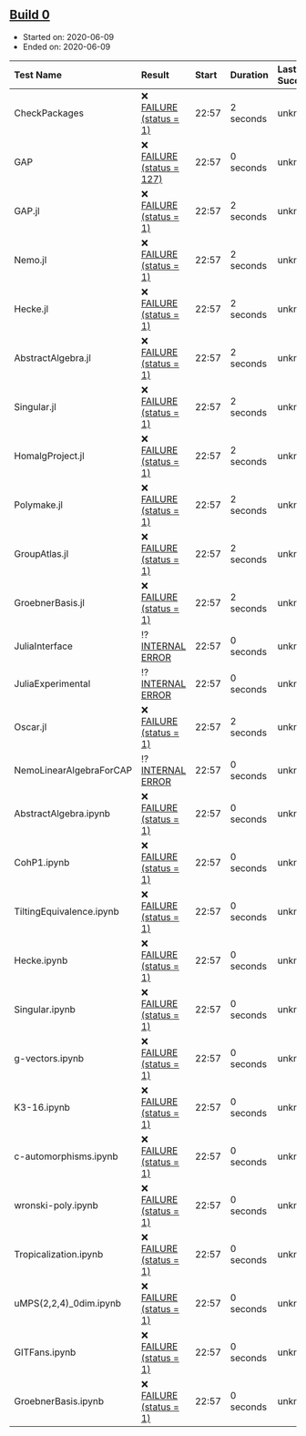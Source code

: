 ## [Build 0](http://localhost:8088/job/oscar/)

* Started on: 2020-06-09
* Ended on: 2020-06-09

| Test Name    | Result | Start | Duration | Last Success | First Failure |
|:-------------|:-------|:------|:---------|:-------------|:--------------|
| CheckPackages | ❌ [FAILURE (status = 1)](http://localhost:8088/job/oscar/artifact/logs/build-0/CheckPackages.log) | 22:57 | 2 seconds | unknown | unknown |
| GAP | ❌ [FAILURE (status = 127)](http://localhost:8088/job/oscar/artifact/logs/build-0/GAP.log) | 22:57 | 0 seconds | unknown | unknown |
| GAP.jl | ❌ [FAILURE (status = 1)](http://localhost:8088/job/oscar/artifact/logs/build-0/GAP.jl.log) | 22:57 | 2 seconds | unknown | unknown |
| Nemo.jl | ❌ [FAILURE (status = 1)](http://localhost:8088/job/oscar/artifact/logs/build-0/Nemo.jl.log) | 22:57 | 2 seconds | unknown | unknown |
| Hecke.jl | ❌ [FAILURE (status = 1)](http://localhost:8088/job/oscar/artifact/logs/build-0/Hecke.jl.log) | 22:57 | 2 seconds | unknown | unknown |
| AbstractAlgebra.jl | ❌ [FAILURE (status = 1)](http://localhost:8088/job/oscar/artifact/logs/build-0/AbstractAlgebra.jl.log) | 22:57 | 2 seconds | unknown | unknown |
| Singular.jl | ❌ [FAILURE (status = 1)](http://localhost:8088/job/oscar/artifact/logs/build-0/Singular.jl.log) | 22:57 | 2 seconds | unknown | unknown |
| HomalgProject.jl | ❌ [FAILURE (status = 1)](http://localhost:8088/job/oscar/artifact/logs/build-0/HomalgProject.jl.log) | 22:57 | 2 seconds | unknown | unknown |
| Polymake.jl | ❌ [FAILURE (status = 1)](http://localhost:8088/job/oscar/artifact/logs/build-0/Polymake.jl.log) | 22:57 | 2 seconds | unknown | unknown |
| GroupAtlas.jl | ❌ [FAILURE (status = 1)](http://localhost:8088/job/oscar/artifact/logs/build-0/GroupAtlas.jl.log) | 22:57 | 2 seconds | unknown | unknown |
| GroebnerBasis.jl | ❌ [FAILURE (status = 1)](http://localhost:8088/job/oscar/artifact/logs/build-0/GroebnerBasis.jl.log) | 22:57 | 2 seconds | unknown | unknown |
| JuliaInterface | ⁉ [INTERNAL ERROR](http://localhost:8088/job/oscar/artifact/logs/build-0/JuliaInterface.log) | 22:57 | 0 seconds | unknown | unknown |
| JuliaExperimental | ⁉ [INTERNAL ERROR](http://localhost:8088/job/oscar/artifact/logs/build-0/JuliaExperimental.log) | 22:57 | 0 seconds | unknown | unknown |
| Oscar.jl | ❌ [FAILURE (status = 1)](http://localhost:8088/job/oscar/artifact/logs/build-0/Oscar.jl.log) | 22:57 | 2 seconds | unknown | unknown |
| NemoLinearAlgebraForCAP | ⁉ [INTERNAL ERROR](http://localhost:8088/job/oscar/artifact/logs/build-0/NemoLinearAlgebraForCAP.log) | 22:57 | 0 seconds | unknown | unknown |
| AbstractAlgebra.ipynb | ❌ [FAILURE (status = 1)](http://localhost:8088/job/oscar/artifact/logs/build-0/AbstractAlgebra.ipynb.log) | 22:57 | 0 seconds | unknown | unknown |
| CohP1.ipynb | ❌ [FAILURE (status = 1)](http://localhost:8088/job/oscar/artifact/logs/build-0/CohP1.ipynb.log) | 22:57 | 0 seconds | unknown | unknown |
| TiltingEquivalence.ipynb | ❌ [FAILURE (status = 1)](http://localhost:8088/job/oscar/artifact/logs/build-0/TiltingEquivalence.ipynb.log) | 22:57 | 0 seconds | unknown | unknown |
| Hecke.ipynb | ❌ [FAILURE (status = 1)](http://localhost:8088/job/oscar/artifact/logs/build-0/Hecke.ipynb.log) | 22:57 | 0 seconds | unknown | unknown |
| Singular.ipynb | ❌ [FAILURE (status = 1)](http://localhost:8088/job/oscar/artifact/logs/build-0/Singular.ipynb.log) | 22:57 | 0 seconds | unknown | unknown |
| g-vectors.ipynb | ❌ [FAILURE (status = 1)](http://localhost:8088/job/oscar/artifact/logs/build-0/g-vectors.ipynb.log) | 22:57 | 0 seconds | unknown | unknown |
| K3-16.ipynb | ❌ [FAILURE (status = 1)](http://localhost:8088/job/oscar/artifact/logs/build-0/K3-16.ipynb.log) | 22:57 | 0 seconds | unknown | unknown |
| c-automorphisms.ipynb | ❌ [FAILURE (status = 1)](http://localhost:8088/job/oscar/artifact/logs/build-0/c-automorphisms.ipynb.log) | 22:57 | 0 seconds | unknown | unknown |
| wronski-poly.ipynb | ❌ [FAILURE (status = 1)](http://localhost:8088/job/oscar/artifact/logs/build-0/wronski-poly.ipynb.log) | 22:57 | 0 seconds | unknown | unknown |
| Tropicalization.ipynb | ❌ [FAILURE (status = 1)](http://localhost:8088/job/oscar/artifact/logs/build-0/Tropicalization.ipynb.log) | 22:57 | 0 seconds | unknown | unknown |
| uMPS(2,2,4)_0dim.ipynb | ❌ [FAILURE (status = 1)](http://localhost:8088/job/oscar/artifact/logs/build-0/uMPS-2-2-4-_0dim.ipynb.log) | 22:57 | 0 seconds | unknown | unknown |
| GITFans.ipynb | ❌ [FAILURE (status = 1)](http://localhost:8088/job/oscar/artifact/logs/build-0/GITFans.ipynb.log) | 22:57 | 0 seconds | unknown | unknown |
| GroebnerBasis.ipynb | ❌ [FAILURE (status = 1)](http://localhost:8088/job/oscar/artifact/logs/build-0/GroebnerBasis.ipynb.log) | 22:57 | 0 seconds | unknown | unknown |
